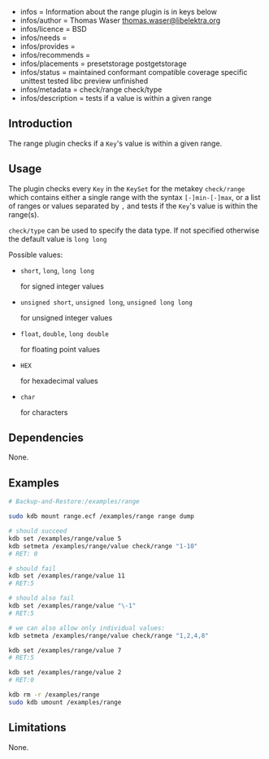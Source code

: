 - infos = Information about the range plugin is in keys below
- infos/author = Thomas Waser <thomas.waser@libelektra.org>
- infos/licence = BSD
- infos/needs =
- infos/provides =
- infos/recommends =
- infos/placements = presetstorage postgetstorage
- infos/status = maintained conformant compatible coverage specific unittest tested libc preview unfinished
- infos/metadata = check/range check/type
- infos/description = tests if a value is within a given range

## Introduction ##

The range plugin checks if a `Key`'s value is within a given range.

## Usage ##

The plugin checks every `Key` in the `KeySet` for the metakey `check/range` which contains either a single range with the syntax `[-]min-[-]max`, or a list of ranges or values separated by `,` and tests if the `Key`'s value is within the range(s).

`check/type` can be used to specify the data type. If not specified otherwise the default value is `long long`

Possible values:

* `short`, `long`, `long long`

   for signed integer values

* `unsigned short`, `unsigned long`, `unsigned long long`

   for unsigned integer values

* `float`, `double`, `long double`

   for floating point values

* `HEX`

   for hexadecimal values

* `char`

   for characters

 
## Dependencies ##

None.

## Examples ##

```sh
# Backup-and-Restore:/examples/range

sudo kdb mount range.ecf /examples/range range dump

# should succeed
kdb set /examples/range/value 5
kdb setmeta /examples/range/value check/range "1-10"
# RET: 0

# should fail
kdb set /examples/range/value 11
# RET:5

# should also fail
kdb set /examples/range/value "\-1"
# RET:5

# we can also allow only individual values:
kdb setmeta /examples/range/value check/range "1,2,4,8"

kdb set /examples/range/value 7
# RET:5

kdb set /examples/range/value 2
# RET:0

kdb rm -r /examples/range
sudo kdb umount /examples/range
```

## Limitations ##

None.
